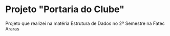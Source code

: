 # Projeto "Portaria do Clube"
Projeto que realizei na matéria Estrutura de Dados no 2º Semestre na Fatec Araras
